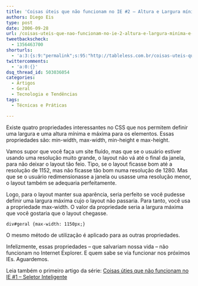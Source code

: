 ```yaml
---
title: 'Coisas úteis que não funcionam no IE #2 – Altura e Largura mínima e máxima'
authors: Diego Eis
type: post
date: 2006-09-28
url: /coisas-uteis-que-nao-funcionam-no-ie-2-altura-e-largura-minima-e-maxima/
tweetbackscheck:
  - 1356463700
shorturls:
  - 'a:3:{s:9:"permalink";s:95:"http://tableless.com.br/coisas-uteis-que-nao-funcionam-no-ie-2-altura-e-largura-minima-e-maxima";s:7:"tinyurl";s:26:"http://tinyurl.com/3q4f62l";s:4:"isgd";s:19:"http://is.gd/eOyvRb";}'
twittercomments:
  - 'a:0:{}'
dsq_thread_id: 503036054
categories:
  - Artigos
  - Geral
  - Tecnologia e Tendências
tags:
  - Técnicas e Práticas

---
```

Existe quatro propriedades interessantes no CSS que nos permitem definir uma largura e uma altura mínima e máxima para os elementos. Essas propriedades são: min-width, max-width, min-height e max-height.

Vamos supor que você faça um site fluído, mas que se o usuário estiver usando uma resolução muito grande, o layout não vá até o final da janela, para não deixar o layout tão feio. Tipo, se o layout ficasse bom até a resolução de 1152, mas não ficasse tão bom numa resolução de 1280. Mas que se o usuário redimensionasse a janela ou usasse uma resolução menor, o layout também se adequaria perfeitamente.

Logo, para o layout manter sua aparência, seria perfeito se você pudesse definir uma largura máxima cujo o layout não passaria. Para tanto, você usa a propriedade max-width. O valor da propriedade seria a largura máxima que você gostaria que o layout chegasse.

`div#geral {max-width: 1150px;}`

O mesmo método de utilização é aplicado para as outras propriedades.

Infelizmente, essas propriedades &#8211; que salvariam nossa vida &#8211; não funcionam no Internet Explorer. E quem sabe se via funcionar nos próximos IEs. Aguardemos.

Leia também o primeiro artigo da série: [Coisas úties que não funcionam no IE #1 &#8211; Seletor Inteligente][1]

 [1]: http://tableless.com.br/coisas-uteis-que-nao-funcionam-no-ie-1-seletor-inteligente